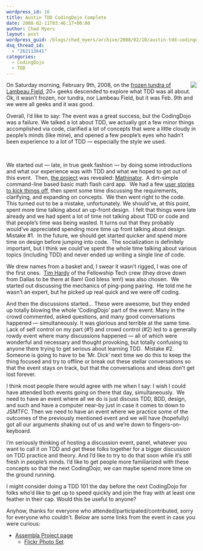 ```yaml
---
wordpress_id: 16
title: Austin TDD CodingDojo Complete
date: 2008-02-11T03:46:17+00:00
author: Chad Myers
layout: post
wordpress_guid: /blogs/chad_myers/archive/2008/02/10/austin-tdd-codingdojo-complete.aspx
dsq_thread_id:
  - "262113641"
categories:
  - CodingDojo
  - TDD
---
```

<img style="margin: 0px 0px 0px 15px" src="http://farm3.static.flickr.com/2069/2256055088_2c08066a8a.jpg?v=0" align="right" />On Saturday morning, February 9th, 2008, on the [frozen tundra of Lambeau Field](http://en.wikipedia.org/wiki/Lambeau_Field#.22The_Frozen_Tundra.22), 20+ geeks descended to explore what TDD was all about. Ok, it wasn&#8217;t frozen, nor tundra, nor Lambeau Field, but it was Feb. 9th and we were all geeks and it was good.

Overall, I&#8217;d like to say: The event was a great success, but the CodingDojo was a failure. We talked a lot about TDD, we actually got a few minor things accomplished via code, clarified a lot of concepts that were a little cloudy in people&#8217;s minds (like mine), and opened a few people&#8217;s eyes who hadn&#8217;t been experience to a lot of TDD &#8212; especially the style we used.

&nbsp;

We started out &#8212; late, in true geek fashion &#8212; by doing some introductions and what our experience was with TDD and what we hoped to get out of this event.&nbsp; Then, [the project](http://www.assembla.com/wiki/show/austintddcodingdojo) was revealed: [Mathinator](http://svn2.assembla.com/svn/austintddcodingdojo/Mathinator/).&nbsp; A dirt-simple command-line based basic math flash card app.&nbsp; We had a few [user stories to kick things off](http://www.assembla.com/spaces/tickets/index/a78hRw1sKr3k9EabIlDkbG?spaces_tool_id=a84jRE1sKr3k9EabIlDkbG), then spent some time discussing the requirements, clarifying, and expanding on concepts.&nbsp; We then went right to the code.&nbsp; This turned out to be a mistake, unfortunately. We should&#8217;ve, at this point, spent more time talking about an up-front design.&nbsp; I felt that things were late already and we had spent a lot of time not talking about TDD or code and that people&#8217;s time was being wasted. It turns out that they probably would&#8217;ve appreciated spending more time up front talking about design. Mistake #1.&nbsp; In the future, we should get started quicker and spend more time on design before jumping into code.&nbsp; The socialization is definitely important, but I think we could&#8217;ve spent the whole time talking about various topics (including TDD) and never ended up writing a single line of code.

We drew names from a basket and, I swear it wasn&#8217;t rigged, I was one of the first ones.&nbsp; [Tim Hardy](https://experience.fellowshipone.com/blogs/intelligentdesign/default.aspx) of the Fellowship Tech crew (they drove down from Dallas to be there at 8am! God bless &#8217;em!) was also chosen.&nbsp; We started out discussing the mechanics of ping-pong pairing.&nbsp; He told me he wasn&#8217;t an expert, but he picked up real quick and we were off coding.

And then the discussions started&#8230; These were awesome, but they ended up totally blowing the whole &#8216;CodingDojo&#8217; part of the event. Many in the crowd commented, asked questions, and many good conversations happened &#8212; simultaneously. It was glorious and terrible at the same time. Lack of self control on my part (#1) and crowd control (#2) led to a generally rowdy event where many discussions happened &#8212; all of which were wonderful and necessary and thought provoking, but totally confusing to anyone there trying to get serious about learning TDD.&nbsp; Mistake #2.&nbsp; Someone is going to have to be &#8216;Mr. Dick&#8217; next time we do this to keep the thing focused and try to offline or break out these stellar conversations so that the event stays on track, but that the conversations and ideas don&#8217;t get lost forever.

I think most people there would agree with me when I say: I wish I could have attended both events going on there that day, simultaneously.&nbsp; We need to have an event where all we do is just discuss TDD, BDD, design, and such and have a computer near-by just in case it comes to down to JSMTFC. Then we need to have an event where we practice some of the outcomes of the previously mentioned event and we will have (hopefully) got all our arguments shaking out of us and we&#8217;re down to fingers-on-keyboard.

I&#8217;m seriously thinking of hosting a discussion event, panel, whatever you want to call it on TDD and get these folks together for a bigger discussion on TDD practice and theory. And I&#8217;d like to try to do that soon while it&#8217;s still fresh in people&#8217;s minds. I&#8217;d like to get people more familiarized with these concepts so that the next CodingDojo, we can maybe spend more time on the ground running.

I might consider doing a TDD 101 the day before the next CodingDojo for folks who&#8217;d like to get up to speed quickly and join the fray with at least one feather in their cap. Would this be useful to anyone?

Anyhow, thanks for everyone who attended/participated/contributed, sorry for everyone who couldn&#8217;t. Below are some links from the event in case you were curious:

  * [Assembla Project page](http://www.assembla.com/wiki/show/austintddcodingdojo) 
      * [Flickr Photo Set](http://www.flickr.com/photos/15936983@N04/sets/72157603883173852/)</ul>